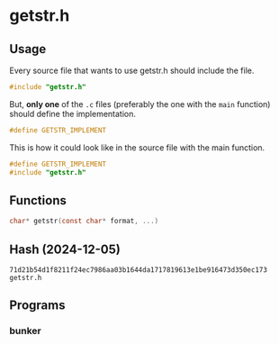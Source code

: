# getstr.h

## Usage

Every source file that wants to use getstr.h should include the file.
```c
#include "getstr.h"
```

But, **only one** of the `.c` files (preferably the one with the `main` function) should define the implementation.
```c
#define GETSTR_IMPLEMENT
```

This is how it could look like in the source file with the main function.
```c
#define GETSTR_IMPLEMENT
#include "getstr.h"
```

## Functions

```c
char* getstr(const char* format, ...)
```

## Hash (2024-12-05)

```
71d21b54d1f8211f24ec7986aa03b1644da1717819613e1be916473d350ec173  getstr.h
```

## Programs

### bunker
